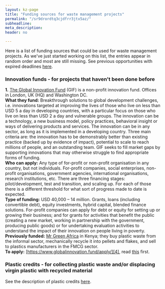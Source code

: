 ```yaml
---
layout: kz-page
title: "Funding sources for waste management projects"
permalink: "/sr9drordtq3cjdfrr3jtx5az/"
subheadline: 
meta_description: 
header: no

---
```


Here is a list of funding sources that could be used for waste management projects. 
As we've just started working on this list, the entries appear in random order and most are still missing.
See previous opportunities with expired deadlines [here][1]. 


<!-- ### <a name="deadlines"></a> Opportunities with a specific deadline -->

### <a name="innovation-funds"></a> Innovation funds - for projects that haven't been done before


**1.** [The Global Innovation Fund][3] (GIF) is a non-profit innovation fund. Offices in London, UK (HQ) and Washington DC.  
**What they fund:** 
Breakthrough solutions to global development challenges, i.e. innovations targeted at improving the lives of those who live on less than USD 5 a day in developing countries, with a particular focus on those who live on less than USD 2 a day and vulnerable groups.
The innovation can be a technology, a new business model, policy practices, behavioral insight or ways of delivering products and services. 
The innovation can be in any sector, as long as it is implemented in a developing country. 
Three main criteria are: the innovation has to be demonstrably better than existing practice (backed up by evidence of impact), potential to scale to reach millions of people, and an outstanding team. 
GIF seeks to fill market gaps by supporting innovations that may otherwise struggle to find appropriate forms of funding.   
**Who can apply:** 
Any type of for-profit or non-profit organisation in any country, but not individuals. 
For-profit companies, social enterprises, non-profit organisations, government agencies, international organisations, research institutions, etc. 
There are three financing stages: pilot/development, test and transition, and scaling up. For each of those there is a different threshold for what sort of progress made to date is expected.   
**Type of funding:** 
USD 40,000 – 14 million. 
Grants, loans (including convertible debt), equity investments, hybrid capital, blended finance solutions. 
For-profit companies can apply for debt or equity for setting up or growing their business; and for grants for activities that benefit the public (creating a new market, working in partnership with the government, producing public goods) or for undertaking evaluation activities to understand the impact of their innovation on people living in poverty.  
**Previously funded:** 
[Mr Green Africa][5] in Kenya; they buy plastic waste from the informal sector, mechanically recycle it into pellets and flakes, and sell to plastics manufacturers in the FMCG sector.  
**To apply:** 
[https://www.globalinnovation.fund/apply/][4], read [this][8] first.  



<!--  **2.** [Fund for Innovation in Development / Fonds d’Innovation pour le Développement][6] (FID) is a non-profit innovation fund. Chaired by MIT economist and Nobel laureate Esther Duflo. Hosted by the [French Development Agency][7] in Paris, France. Founded in 2021.  
**What they fund:** Testing and scaling up of innovative solutions to poverty and inequality.  
**Who can apply:** 
**Type of funding:** 
**Previously funded:** 
**To apply:** 



The innovations it will fund can come from any sector, and their scope is not strictly defined: they may be technical, social, environmental, or involve governance, processes, or other issues. 
But FID prioritizes the sectors of education (with emphasis on girls’ schooling), health, the environment, and gender equality.



grants



Public and private sectors, including universities and researchers. Particular focus on projects in 19 priority countries for French aid, mostly in sub-Saharan Africa. https://www.afd.fr/en/grants-development-poorest-countries




 three main criteria: evidence of impact, cost-effectiveness in achieving development outcomes compared to existing approaches, and potential for scale and sustainability. The higher the grant — which could be up to €4 million

  the grants are “the equivalent of venture capital for social innovation.”


  innovation in policy processes,, education etc

  focus on innovative ideas on really complicated issues such as adaptation [to] climate change, education, health [and] gender equality, that can really transform public policy.


“Stage 0” grants of up to €50,000. These will help researchers, primarily from the priority countries, improve their proposals before applying for larger amounts. 

Funding in the form of grants will be made available to proposed projects from all types of organizations, including research institutions, NGOs, governments, businesses and others. The budget for FID’s first year is €15 million.
 -->


### <a name="plastic-credits"></a> Plastic credits - for collecting plastic waste and/or displacing virgin plastic with recycled material

See the description of plastic credits [here][11]. 

<!-- Organisations that define standards (methodologies and mechanisms by which credits can be issued):
* [Verra][12]
* [Zero Plastic Oceans][18]

Organisations that develop projects that will result in plastic credits:
* [rePurpose][14]
* [Cleanhub][15]
* [Circulate.global][16]
* [Empower][17]

Organisations that execute projects that result in plastic credits

Organisations that verify whether the projects has led to the expected result and deserves to be credited:
* [Control Union][19]

Organisations that generate credits (for recovered or recycled plastics) that can be sold
 
Organisations that promote or broker the purchase of credits:
* [Circular Action Hub][13] -->












<!-- **2.** 
**What they fund:** 
**Who can apply:** 
**Type of funding:** 
**Previously funded:**   

**To apply:** 
 -->



[1]: /vh4m88zny5v43y6pbf26u9y7/
<!-- [2]:  -->
[3]: https://www.globalinnovation.fund
[4]: https://www.globalinnovation.fund/apply/
[5]: https://www.globalinnovation.fund/investments/mr-green-africa/
[6]: https://fundinnovation.dev/en/
[7]: https://www.afd.fr/en/actualites/fund-innovation-development-launches-its-first-call-projects
[8]: https://www.globalinnovation.fund/2000-pitches-later-how-to-improve-your-odds/
[9]: https://www.gsma.com/mobilefordevelopment/digitalutilities/innovation-fund/
[10]: https://coliba.ci/
[11]: /explore/funding/#plastic-credits
[12]: https://verra.org/verra-launches-new-plastic-standard-to-drive-investment-in-plastic-waste-collection-and-recycling-projects/
[13]: https://www.circularactionhub.org/
[14]: https://repurpose.global/
[15]: https://www.cleanhub.io/
[16]: http://circulate.global/
[17]: https://empower.eco/
[18]: https://zeroplasticoceans.org
[19]: www.certifications.controlunion.com/en
